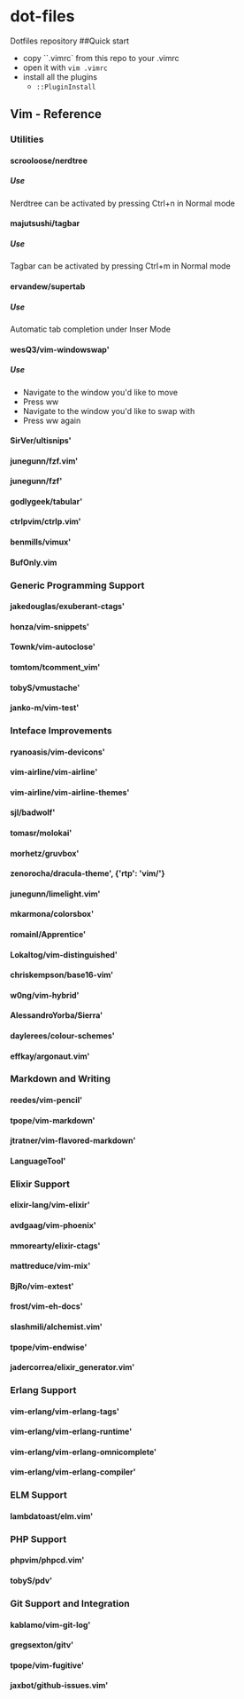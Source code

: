 # dot-files
Dotfiles repository
##Quick start
* copy ``.vimrc` from this repo to your .vimrc
* open it with `vim .vimrc`
* install all the plugins
  * `::PluginInstall`
## Vim - Reference

### Utilities
#### scrooloose/nerdtree
##### Use
Nerdtree can be activated by pressing Ctrl+n in Normal mode

#### majutsushi/tagbar
##### Use
Tagbar can be activated by pressing Ctrl+m in Normal mode

#### ervandew/supertab
##### Use
Automatic tab completion under Inser Mode

#### wesQ3/vim-windowswap'
##### Use 
 - Navigate to the window you'd like to move
 - Press <leader>ww
 - Navigate to the window you'd like to swap with
 - Press <leader>ww again

#### SirVer/ultisnips'
#### junegunn/fzf.vim'
#### junegunn/fzf'
#### godlygeek/tabular'
#### ctrlpvim/ctrlp.vim'
#### benmills/vimux'
#### BufOnly.vim

### Generic Programming Support 
#### jakedouglas/exuberant-ctags'
#### honza/vim-snippets'
#### Townk/vim-autoclose'
#### tomtom/tcomment_vim'
#### tobyS/vmustache'
#### janko-m/vim-test'

### Inteface Improvements
#### ryanoasis/vim-devicons'
#### vim-airline/vim-airline'
#### vim-airline/vim-airline-themes'
#### sjl/badwolf'
#### tomasr/molokai'
#### morhetz/gruvbox'
#### zenorocha/dracula-theme', {'rtp': 'vim/'}
#### junegunn/limelight.vim'
#### mkarmona/colorsbox'
#### romainl/Apprentice'
#### Lokaltog/vim-distinguished'
#### chriskempson/base16-vim'
#### w0ng/vim-hybrid'
#### AlessandroYorba/Sierra'
#### daylerees/colour-schemes'
#### effkay/argonaut.vim'

### Markdown and Writing
#### reedes/vim-pencil'
#### tpope/vim-markdown'
#### jtratner/vim-flavored-markdown'
#### LanguageTool'

### Elixir Support
#### elixir-lang/vim-elixir'
#### avdgaag/vim-phoenix'
#### mmorearty/elixir-ctags'
#### mattreduce/vim-mix'
#### BjRo/vim-extest'
#### frost/vim-eh-docs'
#### slashmili/alchemist.vim'
#### tpope/vim-endwise'
#### jadercorrea/elixir_generator.vim'

### Erlang Support
#### vim-erlang/vim-erlang-tags'
#### vim-erlang/vim-erlang-runtime'
#### vim-erlang/vim-erlang-omnicomplete'
#### vim-erlang/vim-erlang-compiler'

### ELM Support
#### lambdatoast/elm.vim'

### PHP Support
#### phpvim/phpcd.vim'
#### tobyS/pdv'

### Git Support and Integration
#### kablamo/vim-git-log'
#### gregsexton/gitv'
#### tpope/vim-fugitive'
#### jaxbot/github-issues.vim'
